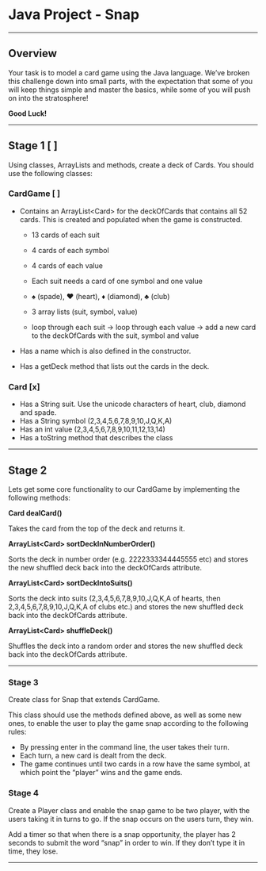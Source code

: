 <!-- _class: lead -->

# Java Project - Snap

---

## Overview

Your task is to model a card game using the Java language. We’ve broken this challenge down
into small parts, with the expectation that some of you will keep things simple and master the
basics, while some of you will push on into the stratosphere!

**Good Luck!**

---

## Stage 1 [ ]

Using classes, ArrayLists and methods, create a deck of Cards. You should use the following
classes:

### CardGame [ ]

- Contains an ArrayList\<Card\> for the deckOfCards that contains all 52 cards. This is created and populated when the game is constructed.
    - 13 cards of each suit
    - 4 cards of each symbol
    - 4 cards of each value
    - Each suit needs a card of one symbol and one value
    - ♠ (spade), ♥ (heart), ♦ (diamond), ♣ (club)

    - 3 array lists (suit, symbol, value)
    - loop through each suit -> loop through each value -> add a new card to the deckOfCards with the suit, symbol and value

- Has a name which is also defined in the constructor.
- Has a getDeck method that lists out the cards in the deck.

### Card [x]

- Has a String suit. Use the unicode characters of heart, club, diamond and spade.
- Has a String symbol (2,3,4,5,6,7,8,9,10,J,Q,K,A)
- Has an int value (2,3,4,5,6,7,8,9,10,11,12,13,14)
- Has a toString method that describes the class

---

## Stage 2

Lets get some core functionality to our CardGame by implementing the following methods:

**Card dealCard()**

Takes the card from the top of the deck and returns it.

**ArrayList\<Card\> sortDeckInNumberOrder()**

Sorts the deck in number order (e.g. 2222333344445555 etc) and stores the new shuffled deck back into the deckOfCards attribute.

**ArrayList\<Card\> sortDeckIntoSuits()**

Sorts the deck into suits (2,3,4,5,6,7,8,9,10,J,Q,K,A of hearts, then 2,3,4,5,6,7,8,9,10,J,Q,K,A of clubs etc.) and stores the new shuffled deck back into the deckOfCards attribute.

**ArrayList\<Card\> shuffleDeck()**

Shuffles the deck into a random order and stores the new shuffled deck back into the deckOfCards attribute.

---

### Stage 3

Create class for Snap that extends CardGame.

This class should use the methods defined
above, as well as some new ones, to enable the user to play the game snap according to the
following rules:

- By pressing enter in the command line, the user takes their turn.
- Each turn, a new card is dealt from the deck.
- The game continues until two cards in a row have the same symbol, at which point the “player” wins and the game ends.

### Stage 4

Create a Player class and enable the snap game to be two player, with the users taking it in turns to go. If the snap occurs on the users turn, they win.

Add a timer so that when there is a snap opportunity, the player has 2 seconds to submit the word “snap” in order to win. If they don’t type it in time, they lose.

---
